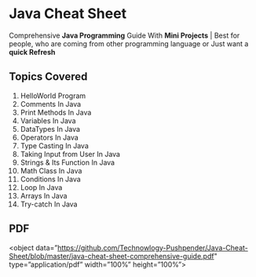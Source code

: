 # Java Cheat Sheet
Comprehensive **Java Programming** Guide With **Mini Projects** | Best for people, who are coming from other programming language or Just want a **quick Refresh**

## Topics Covered

1. HelloWorld Program
2. Comments In Java
3. Print Methods In Java
4. Variables In Java
5. DataTypes In Java
6. Operators In Java
7. Type Casting In Java
8. Taking Input from User In Java 
9. Strings & Its Function In Java	 		 
10. Math Class In Java
11. Conditions In Java  
12. Loop In Java       
13. Arrays In Java      
14. Try-catch In Java  

## PDF 

<object data=”https://github.com/Technowlogy-Pushpender/Java-Cheat-Sheet/blob/master/java-cheat-sheet-comprehensive-guide.pdf" type=”application/pdf” width=”100%” height=”100%”>
</object>
